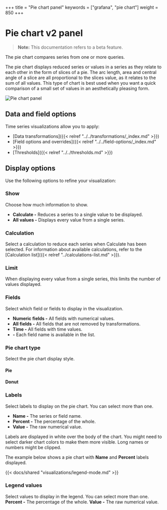 +++
title = "Pie chart panel"
keywords = ["grafana", "pie chart"]
weight = 850
+++
# Pie chart v2 panel
> **Note:** This documentation refers to a beta feature.

The pie chart compares series from one or more queries.

The pie chart displays reduced series or values in a series as they relate to each other in the form of slices of a pie. The arc length, area and central angle of a slice are all proportional to the slices value, as it relates to the sum of all values. This type of chart is best used when you want a quick comparison of a small set of values in an aesthetically pleasing form.

![Pie chart panel](/img/docs/pie-chart-panel/pie-chart-panel-7-5.png)

## Data and field options

Time series visualizations allow you to apply:

- [Data transformations]({{< relref "../../transformations/_index.md" >}})
- [Field options and overrides]({{< relref "../../field-options/_index.md" >}})
- [Thresholds]({{< relref "../../thresholds.md" >}})

## Display options

Use the following options to refine your visualization:

### Show

Choose how much information to show.

- **Calculate -** Reduces a series to a single value to be displayed.
- **All values -** Displays every value from a single series.

### Calculation

Select a calculation to reduce each series when Calculate has been selected. For information about available calculations, refer to the [Calculation list]({{< relref "../calculations-list.md" >}}).

### Limit

When displaying every value from a single series, this limits the number of values displayed.

### Fields

Select which field or fields to display in the visualization.

- **Numeric fields -** All fields with numerical values.
- **All fields -** All fields that are not removed by transformations.
- **Time -** All fields with time values.
- **<field name> -** Each field name is available in the list.

### Pie chart type

Select the pie chart display style.

#### Pie



#### Donut



### Labels

Select labels to display on the pie chart. You can select more than one.

- **Name -** The series or field name.
- **Percent -** The percentage of the whole.
- **Value -** The raw numerical value.

Labels are displayed in white over the body of the chart. You might need to select darker chart colors to make them more visible. Long names or numbers might be clipped.

The example below shows a pie chart with **Name** and **Percent** labels displayed.



{{< docs/shared "visualizations/legend-mode.md" >}}

### Legend values

Select values to display in the legend. You can select more than one.
**Percent -** The percentage of the whole.
**Value -** The raw numerical value.
